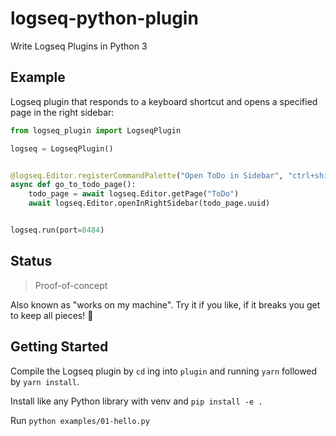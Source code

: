 # logseq-python-plugin

Write Logseq Plugins in Python 3

## Example

Logseq plugin that responds to a keyboard shortcut 
and opens a specified page in the right sidebar:

```python
from logseq_plugin import LogseqPlugin

logseq = LogseqPlugin()


@logseq.Editor.registerCommandPalette("Open ToDo in Sidebar", "ctrl+shift+t")
async def go_to_todo_page():
    todo_page = await logseq.Editor.getPage("ToDo")
    await logseq.Editor.openInRightSidebar(todo_page.uuid)


logseq.run(port=8484)
```

## Status

> Proof-of-concept

Also known as "works on my machine". 
Try it if you like, if it breaks you get to keep all pieces! 🎉

## Getting Started

Compile the Logseq plugin by `cd` ing into `plugin` and running `yarn` followed by `yarn install`.

Install like any Python library with venv and `pip install -e .`

Run `python examples/01-hello.py`
